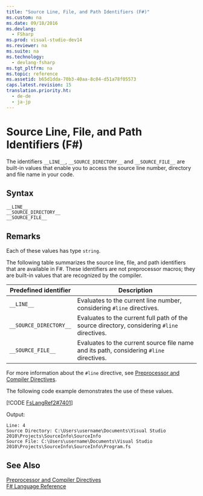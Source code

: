 ```yaml
---
title: "Source Line, File, and Path Identifiers (F#)"
ms.custom: na
ms.date: 09/18/2016
ms.devlang: 
  - FSharp
ms.prod: visual-studio-dev14
ms.reviewer: na
ms.suite: na
ms.technology: 
  - devlang-fsharp
ms.tgt_pltfrm: na
ms.topic: reference
ms.assetid: b65d1dda-70b3-40aa-8c04-d51a78f05573
caps.latest.revision: 15
translation.priority.ht: 
  - de-de
  - ja-jp
---
```

# Source Line, File, and Path Identifiers (F#)
The identifiers `__LINE__`, `__SOURCE_DIRECTORY__` and `__SOURCE_FILE__` are built-in values that enable you to access the source line number, directory and file name in your code.  
  
## Syntax  
  
```  
__LINE__  
__SOURCE_DIRECTORY__  
__SOURCE_FILE__  
```  
  
## Remarks  
 Each of these values has type `string`.  
  
 The following table summarizes the source line, file, and path identifiers that are available in F#. These identifiers are not preprocessor macros; they are built-in values that are recognized by the compiler.  
  
|Predefined identifier|Description|  
|---------------------------|-----------------|  
|`__LINE__`|Evaluates to the current line number, considering `#line` directives.|  
|`__SOURCE_DIRECTORY__`|Evaluates to the current full path of the source directory, considering `#line` directives.|  
|`__SOURCE_FILE__`|Evaluates to the current source file name and its path, considering `#line` directives.|  
  
 For more information about the `#line` directive, see [Preprocessor and Compiler Directives](../vs140/Compiler-Directives--F#-.md).  
  
 The following code example demonstrates the use of these values.  
  
 [!CODE [FsLangRef2#7401](../CodeSnippet/VS_Snippets_Fsharp/fslangref2#7401)]  
  
 Output:  
  
```  
Line: 4  
Source Directory: C:\Users\username\Documents\Visual Studio 2010\Projects\SourceInfo\SourceInfo  
Source File: C:\Users\username\Documents\Visual Studio 2010\Projects\SourceInfo\SourceInfo\Program.fs  
```  
  
## See Also  
 [Preprocessor and Compiler Directives](../vs140/Compiler-Directives--F#-.md)   
 [F# Language Reference](../Topic/F%23%20Language%20Reference.md)